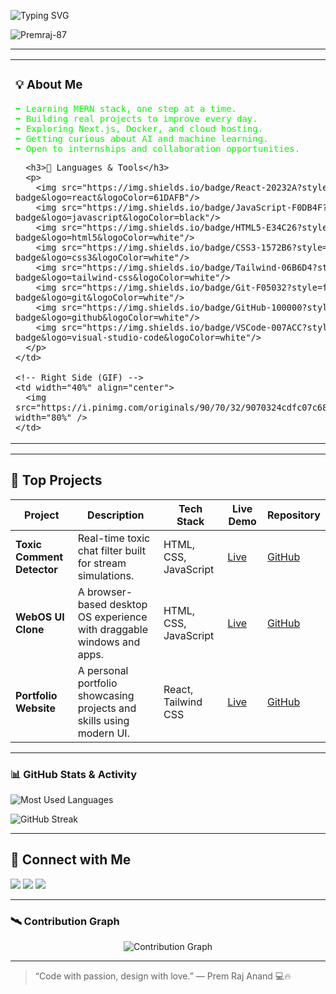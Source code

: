 <p align="left">
  <img src="https://readme-typing-svg.demolab.com?font=Fira+Code&size=20&pause=1000&color=00C2CB&width=600&center=false&vCenter=false&repeat=true&lines=Hi+there%2C+I'm+Prem+Raj+Anand.;Frontend+React+Developer" alt="Typing SVG" />
</p>

<p align="left">
  <img src="https://komarev.com/ghpvc/?username=Premraj-87&label=Profile%20views&color=0e75b6&style=flat" alt="Premraj-87" />
</p>

---

<table width="100%">
  <tr>
    <!-- Left Side (Static Text + Tech Stack) -->
    <td width="60%" valign="top" align="left">
      <h3>💡 About Me</h3>
      <p style="color:#00FF00; font-family:Fira Code, monospace; font-size:14px;">
        ➡ Learning MERN stack, one step at a time.<br/>
        ➡ Building real projects to improve every day.<br/>
        ➡ Exploring Next.js, Docker, and cloud hosting.<br/>
        ➡ Getting curious about AI and machine learning.<br/>
        ➡ Open to internships and collaboration opportunities.
      </p>
      
      <h3>🧰 Languages & Tools</h3>
      <p>
        <img src="https://img.shields.io/badge/React-20232A?style=for-the-badge&logo=react&logoColor=61DAFB"/>
        <img src="https://img.shields.io/badge/JavaScript-F0DB4F?style=for-the-badge&logo=javascript&logoColor=black"/>
        <img src="https://img.shields.io/badge/HTML5-E34C26?style=for-the-badge&logo=html5&logoColor=white"/>
        <img src="https://img.shields.io/badge/CSS3-1572B6?style=for-the-badge&logo=css3&logoColor=white"/>
        <img src="https://img.shields.io/badge/Tailwind-06B6D4?style=for-the-badge&logo=tailwind-css&logoColor=white"/>
        <img src="https://img.shields.io/badge/Git-F05032?style=for-the-badge&logo=git&logoColor=white"/>
        <img src="https://img.shields.io/badge/GitHub-100000?style=for-the-badge&logo=github&logoColor=white"/>
        <img src="https://img.shields.io/badge/VSCode-007ACC?style=for-the-badge&logo=visual-studio-code&logoColor=white"/>
      </p>
    </td>

    <!-- Right Side (GIF) -->
    <td width="40%" align="center">
      <img src="https://i.pinimg.com/originals/90/70/32/9070324cdfc07c68d60eed0c39e77573.gif" width="80%" />
    </td>
  </tr>
</table>

---

## 🚀 Top Projects

| Project | Description | Tech Stack | Live Demo | Repository |
|--------|-------------|------------|-----------|------------|
| **Toxic Comment Detector** | Real-time toxic chat filter built for stream simulations. | HTML, CSS, JavaScript | [Live](https://your-live-url.com) | [GitHub](https://github.com/Premraj-87/toxic-chat) |
| **WebOS UI Clone** | A browser-based desktop OS experience with draggable windows and apps. | HTML, CSS, JavaScript | [Live](https://your-live-url.com) | [GitHub](https://github.com/Premraj-87/web-os) |
| **Portfolio Website** | A personal portfolio showcasing projects and skills using modern UI. | React, Tailwind CSS | [Live](https://premportfolio-gold.vercel.app/) | [GitHub](https://github.com/Premraj-87/Portfolio_one) |

---

### 📊 GitHub Stats & Activity

<p align="left">
  <img src="https://github-readme-stats.vercel.app/api/top-langs/?username=Premraj-87&layout=compact&theme=tokyonight&hide_border=true" alt="Most Used Languages"/>
</p>

<p align="left">
  <img src="https://streak-stats.demolab.com?user=Premraj-87&theme=dark&hide_border=true&background=000000" alt="GitHub Streak"/>
</p>

---

## 🤝 Connect with Me

<p align="left">
  <a href="https://www.linkedin.com/in/premrajanand87/"><img src="https://img.shields.io/badge/LinkedIn-blue?style=for-the-badge&logo=linkedin&logoColor=white"/></a>
  <a href="mailto:premrajanand91@example.com"><img src="https://img.shields.io/badge/Gmail-red?style=for-the-badge&logo=gmail&logoColor=white"/></a>
  <a href="https://yourportfolio.com"><img src="https://img.shields.io/badge/Portfolio-121212?style=for-the-badge&logo=vercel&logoColor=white"/></a>
</p>

---

### 🛰️ Contribution Graph 
<p align="center">
  <img src="https://github-readme-activity-graph.vercel.app/graph?username=Premraj-87&theme=tokyo-night&area=true&hide_border=true&custom_title=🔥%20My%20Contribution%20Graph" alt="Contribution Graph"/>
</p>

---

> “Code with passion, design with love.” — Prem Raj Anand 💻🔥
